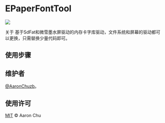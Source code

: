 <!--
 * @Date: 2021-09-22 14:40:26
 * @LastEditors: AaronChu
 * @LastEditTime: 2023-02-07 09:33:10
-->
# EPaperFontTool

![](./extra/img/img.gif)

关于
基于SdFat和微雪墨水屏驱动的内存卡字库驱动，文件系统和屏幕的驱动都可以更换，只需替换少量代码即可。

## 使用步骤

## 维护者

[@AaronChuzb](https://github.com/AaronChuzb)。


## 使用许可

[MIT](LICENSE) © Aaron Chu
